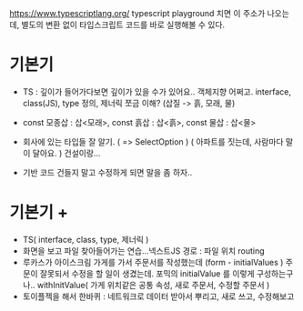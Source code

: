 

https://www.typescriptlang.org/
typescript playground 치면 이 주소가 나오는데, 별도의 변환 없이 타입스크립트 코드를 바로 실행해볼 수 있다.

# 기본기
- TS : 깊이가 들어가다보면 깊이가 있을 수가 있어요.. 객체지향 어쩌고. interface, class(JS), type 정의, 제너릭 쪼금 이해? (삽질 -> 흙, 모래, 물) 
- const 모종삽 : 삽<모래>, const 흙삽 : 삽<흙>, const 물삽 : 삽<물>

- 회사에 있는 타입들 잘 알기. ( => SelectOption ) ( 아파트를 짓는데, 사람마다 말이 달아요. ) 건설이랑...
- 기반 코드 건들지 말고 수정하게 되면 말을 좀 하자..


# 기본기 +
- TS( interface, class, type, 제너릭 )
- 화면을 보고 파일 찾아들어가는 연습...넥스트JS 경로 : 파일 위치 routing
- 루카스가 아이스크림 가게를 가서 주문서를 작성했는데 (form - initialValues ) 주문이 잘못되서 수정을 할 일이 생겼는데. 포믹의 initialValue 를 이렇게 구성하는구나.. withInitValue( 가게 위치같은 공통 속성, 새로 주문서, 수정할 주문서 )
- 토이플젝을 해서 한바퀴 : 네트워크로 데이터 받아서 뿌리고, 새로 쓰고, 수정해보고 
